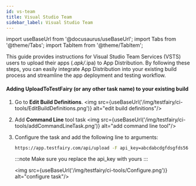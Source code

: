 ```yaml
---
id: vs-team
title: Visual Studio Team
sidebar_label: Visual Studio Team
---
```


import useBaseUrl from '@docusaurus/useBaseUrl';
import Tabs from '@theme/Tabs';
import TabItem from '@theme/TabItem';

This guide provides instructions for Visual Studio Team Services (VSTS) users to upload their apps (_.apk/_.ipa) to App Distribution. By following these steps, you can easily integrate App Distribution into your existing build process and streamline the app deployment and testing workflow.

#### Adding UploadToTestFairy (or any other task name) to your existing build

1. Go to **Edit Build Definitions**.
   <img src={useBaseUrl('/img/testfairy/ci-tools/EditBuildDefinitions.png')} alt="edit build definitions"/>

2. Add **Command Line** tool task
   <img src={useBaseUrl('/img/testfairy/ci-tools/addCommandLineTask.png')} alt="add command line tool"/>

3. Configure the task and add the following line to arguments:

   ```bash
   https://app.testfairy.com/api/upload -F api_key=abcdabcdgfdsgfds56 -F file=@sample.apk
   ```

   :::note
   Make sure you replace the api_key with yours
   :::

   <img src={useBaseUrl('/img/testfairy/ci-tools/Configure.png')} alt="configure task"/>
